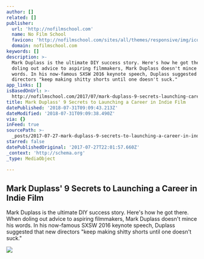 ```yaml
---
author: []
related: []
publisher:
  url: 'http://nofilmschool.com'
  name: No Film School
  favicon: 'http://nofilmschool.com/sites/all/themes/responsive/img/icons/favicon.ico'
  domain: nofilmschool.com
keywords: []
description: >-
  Mark Duplass is the ultimate DIY success story. Here's how he got there. When
  doling out advice to aspiring filmmakers, Mark Duplass doesn't mince his
  words. In his now-famous SXSW 2016 keynote speech, Duplass suggested that new
  directors "keep making shitty shorts until one doesn't suck."
app_links: []
isBasedOnUrl: >-
  http://nofilmschool.com/2017/07/mark-duplass-9-secrets-launching-career-indie-film
title: Mark Duplass' 9 Secrets to Launching a Career in Indie Film
datePublished: '2018-07-31T09:09:43.213Z'
dateModified: '2018-07-31T09:09:38.490Z'
via: {}
inFeed: true
sourcePath: >-
  _posts/2017-07-27-mark-duplass-9-secrets-to-launching-a-career-in-indie-film.md
starred: false
datePublishedOriginal: '2017-07-27T22:01:57.660Z'
_context: 'http://schema.org'
_type: MediaObject

---
```

<article style=""><h1>Mark Duplass' 9 Secrets to Launching a Career in Indie Film</h1><p>Mark Duplass is the ultimate DIY success story. Here's how he got there. When doling out advice to aspiring filmmakers, Mark Duplass doesn't mince his words. In his now-famous SXSW 2016 keynote speech, Duplass suggested that new directors "keep making shitty shorts until one doesn't suck."</p><img src="http://nofilmschool.com/sites/default/files/styles/facebook/public/mark_duplass_advice.png?itok=3LcCdth-" /></article>